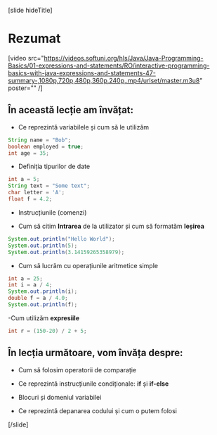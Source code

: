 [slide hideTitle]
# Rezumat

[video src="https://videos.softuni.org/hls/Java/Java-Programming-Basics/01-expressions-and-statements/RO/interactive-programming-basics-with-java-expressions-and-statements-47-summary-,1080p,720p,480p,360p,240p,.mp4/urlset/master.m3u8" poster="" /]

## În această lecție am învățat: 

- Ce reprezintă variabilele și cum să le utilizăm

```java
String name = "Bob";
boolean employed = true;
int age = 35;
```

- Definiția tipurilor de date

``` java
int a = 5;
String text = "Some text";
char letter = 'A';
float f = 4.2;
```

- Instrucțiunile (comenzi)

- Cum să citim  **Intrarea** de la utilizator și cum să formatăm **Ieșirea**

```java live
System.out.println("Hello World");
System.out.println(5);
System.out.println(3.14159265358979);
```

- Cum să lucrăm cu operațiunile aritmetice simple 
```java live
int a = 25;
int i = a / 4;
System.out.println(i);
double f = a / 4.0;
System.out.println(f);
```
-Cum utilizăm **expresiile** 

```java
int r = (150-20) / 2 + 5;
```

## În lecția următoare, vom învăța despre:

- Cum să folosim operatorii de comparație

- Ce reprezintă instrucțiunile condiționale: **if** și **if-else**

- Blocuri și domeniul variabilei

- Ce reprezintă depanarea codului și cum o putem folosi 

[/slide]